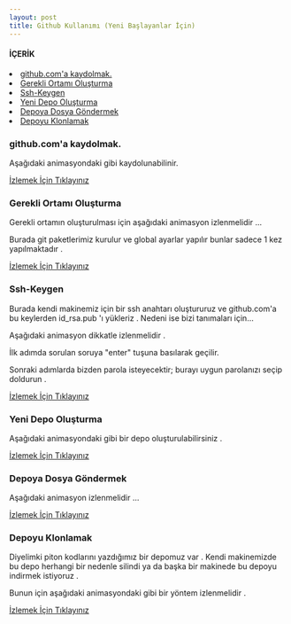 ```yaml
---
layout: post
title: Github Kullanımı (Yeni Başlayanlar İçin)
---
```

#### İÇERİK

<li> <a href="#github-kayit"> github.com'a kaydolmak. </a> </li>
<li> <a href="#paket-config"> Gerekli Ortamı Oluşturma </a> </li>
<li> <a href="#ssh-keygen"> Ssh-Keygen </a> </li>
<li> <a href="#depo-oluşturma"> Yeni Depo Oluşturma </a> </li>
<li> <a href="#dosya-göndermek"> Depoya Dosya Göndermek </a> </li>
<li> <a href="#depo-klon"> Depoyu Klonlamak </a> </li>

### <a id="github-kayit"> github.com'a kaydolmak. </a>

Aşağıdaki animasyondaki gibi kaydolunabilinir.

<a href = "http://img827.imageshack.us/img827/7875/githubkayt.gif" > İzlemek İçin Tıklayınız </a>

### <a id="paket-config"> Gerekli Ortamı Oluşturma </a>

Gerekli ortamın oluşturulması için aşağıdaki animasyon izlenmelidir ...

Burada git paketlerimiz kurulur ve global ayarlar yapılır bunlar sadece 1 kez yapılmaktadır .

<a href="http://img826.imageshack.us/img826/1670/paketveconfig.gif" > İzlemek İçin Tıklayınız </a>


### <a id = "ssh-keygen"> Ssh-Keygen </a>

Burada kendi makinemiz için bir ssh anahtarı oluştururuz ve github.com'a bu keylerden  id_rsa.pub 'ı yükleriz . Nedeni ise bizi tanımaları için...

Aşağıdaki animasyon dikkatle izlenmelidir .

İlk adımda sorulan soruya "enter" tuşuna basılarak geçilir.

Sonraki adımlarda bizden parola isteyecektir; burayı uygun parolanızı seçip doldurun .

<a href="http://img840.imageshack.us/img840/8540/sshkeygen.gif" > İzlemek İçin Tıklayınız </a>

### <a id = "depo-oluşturma"> Yeni Depo Oluşturma </a>

Aşağıdaki animasyondaki gibi bir depo oluşturulabilirsiniz .


<a href ="http://img832.imageshack.us/img832/2512/depooluturma.gif" > İzlemek İçin Tıklayınız </a>

### <a id="dosya-göndermek"> Depoya Dosya Göndermek </a>

Aşağıdaki animasyon izlenmelidir ...

<a href="http://img834.imageshack.us/img834/884/ilkgnderi.gif" > İzlemek İçin Tıklayınız </a>

### <a id="depo-klon"> Depoyu Klonlamak </a>

Diyelimki piton kodlarını yazdığımız bir depomuz var . Kendi makinemizde bu depo herhangi bir nedenle silindi ya da başka bir makinede bu depoyu indirmek istiyoruz .

Bunun için aşağıdaki animasyondaki gibi bir yöntem izlenmelidir .

<a href="http://img843.imageshack.us/img843/3275/depoklonlama.gif" > İzlemek İçin Tıklayınız </a>

